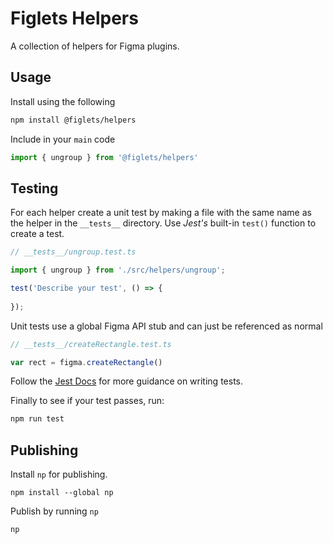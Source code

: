 # Figlets Helpers

A collection of helpers for Figma plugins.

## Usage

Install using the following

```bash
npm install @figlets/helpers
```

Include in your `main` code

```js
import { ungroup } from '@figlets/helpers'
```

## Testing

For each helper create a unit test by making a file with the same name as the helper in the `__tests__` directory. Use *Jest's* built-in `test()` function to create a test.

```js
// __tests__/ungroup.test.ts

import { ungroup } from './src/helpers/ungroup';

test('Describe your test', () => {
    
});
```

Unit tests use a global Figma API stub and can just be referenced as normal

```js
// __tests__/createRectangle.test.ts

var rect = figma.createRectangle()
```

Follow the [Jest Docs](https://jestjs.io/docs/getting-started) for more guidance on writing tests.

Finally to see if your test passes, run:

```bash
npm run test
```

## Publishing

Install `np` for publishing.

```
npm install --global np
```

Publish by running `np`

```
np
```

